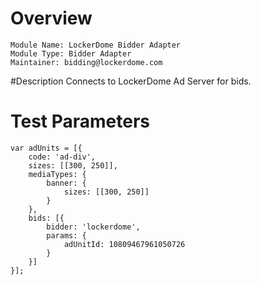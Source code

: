 # Overview

```
Module Name: LockerDome Bidder Adapter
Module Type: Bidder Adapter
Maintainer: bidding@lockerdome.com
```

#Description
Connects to LockerDome Ad Server for bids.

# Test Parameters
```
var adUnits = [{
    code: 'ad-div',
    sizes: [[300, 250]],
    mediaTypes: {
        banner: {
            sizes: [[300, 250]]
        }
    },
    bids: [{
        bidder: 'lockerdome',
        params: {
            adUnitId: 10809467961050726
        }
    }]
}];
```